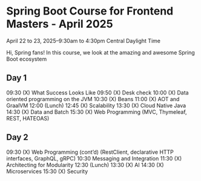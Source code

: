 # Spring Boot Course for Frontend Masters - April 2025

April 22 to 23, 2025–9:30am to 4:30pm Central Daylight Time

Hi, Spring fans! In this course, we look at the amazing and awesome Spring Boot ecosystem

## Day 1

09:30    (X) What Success Looks Like
09:50    (X) Desk check
10:00    (X) Data oriented programming on the JVM
10:30    (X) Beans
11:00    (X) AOT and GraalVM
12:00    (Lunch)
12:45    (X) Scalability
13:30    (X) Cloud Native Java
14:30    (X) Data and Batch
15:30    (X) Web Programming (MVC, Thymeleaf, REST, HATEOAS)

## Day 2

09:30    (X) Web Programming (cont’d) (RestClient, declarative HTTP interfaces, GraphQL, gRPC)
10:30 Messaging and Integration
11:30    (X) Architecting for Modularity
12:30    (Lunch)
13:30    (X) AI
14:30    (X) Microservices
15:30    (X) Security

